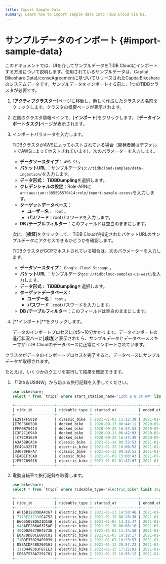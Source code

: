 ```yaml
---
title: Import Sample Data
summary: Learn how to import sample data into TiDB Cloud via UI.
---
```


# サンプルデータのインポート {#import-sample-data}

このドキュメントでは、UIを介してサンプルデータをTiDB Cloudにインポートする方法について説明します。使用されているサンプルデータは、Capital Bikeshare DataLicenseAgreementに基づいてリリースされたCapitalBikeshareのシステムデータです。サンプルデータをインポートする前に、1つのTiDBクラスタが必要です。

1.  [**アクティブクラスター**]ページに移動し、新しく作成したクラスタの名前をクリックします。クラスタの概要ページが表示されます。

2.  左側のクラスタ情報ペインで、[**インポート**]をクリックします。 [<strong>データインポートタスク]</strong>ページが表示されます。

3.  インポートパラメータを入力します。

    <SimpleTab>
     <div label="AWS">

    TiDBクラスタがAWSによってホストされている場合（開発者層はデフォルトでAWSによってホストされています）、次のパラメーターを入力します。

    -   **データソースタイプ**： `AWS S3` 。
    -   **バケットURL** ：サンプルデータ`s3://tidbcloud-samples/data-ingestion/`を入力します。
    -   **データ形式**： <strong>TiDBDumpling</strong>を選択します。
    -   **クレデンシャルの設定**：Role-ARNに`arn:aws:iam::385595570414:role/import-sample-access`を入力します。
    -   **ターゲットデータベース**：
        -   **ユーザー名**： `root` 。
        -   **パスワード**：rootパスワードを入力します。
    -   **DB /テーブルフィルター**：このフィールドは空白のままにします。

    次に、[**検証**]をクリックして、 TiDB Cloudが指定されたバケットURLのサンプルデータにアクセスできるかどうかを確認します。

    </div>

    <div label="GCP">

    TiDBクラスタがGCPでホストされている場合は、次のパラメーターを入力します。

    -   **データソースタイプ**： `Google Cloud Stroage` 。
    -   **バケットURL** ：サンプルデータ`gcs://tidbcloud-samples-us-west1`を入力します。
    -   **データ形式**： <strong>TiDBDumpling</strong>を選択します。
    -   **ターゲットデータベース**：
        -   **ユーザー名**： `root` 。
        -   **パスワード**：rootパスワードを入力します。
    -   **DB /テーブルフィルター**：このフィールドは空白のままにします。

    </div>
     </SimpleTab>

4.  [**インポート]**をクリックします。

    データのインポートプロセスには5〜10分かかります。データインポートの進行状況バーに[**成功**]と表示されたら、サンプルデータとデータベーススキーマがTiDB Cloudのデータベースに正常にインポートされています。

クラスタがデータのインポートプロセスを完了すると、データベースにサンプルデータが取得されます。

たとえば、いくつかのクエリを実行して結果を確認できます。

1.  「12th＆UStNW」から始まる旅行記録を入手してください。

    
    ```sql
    use bikeshare;
    select * from `trips` where start_station_name='12th & U St NW' limit 10;
    ```

    ```sql
    +------------------+---------------+---------------------+---------------------+--------------------+------------------+-------------------------------------------+----------------+-----------+------------+-----------+------------+---------------+
    | ride_id          | rideable_type | started_at          | ended_at            | start_station_name | start_station_id | end_station_name                          | end_station_id | start_lat | start_lng  | end_lat   | end_lng    | member_casual |
    +------------------+---------------+---------------------+---------------------+--------------------+------------------+-------------------------------------------+----------------+-----------+------------+-----------+------------+---------------+
    |E291FF5018        | classic_bike  | 2021-01-02 11:12:38 | 2021-01-02 11:23:47 | 12th & U St NW     |            31268 | 7th & F St NW / National Portrait Gallery |          31232 | 38.916786 |  -77.02814 |  38.89728 | -77.022194 | member        |
    |E76F3605D0        | docked_bike   | 2020-09-13 00:44:11 | 2020-09-13 00:59:38 | 12th & U St NW     |            31268 | 17th St & Massachusetts Ave NW            |          31267 | 38.916786 |  -77.02814 | 38.908142 |  -77.03836 | casual        |
    |FFF0B75414        | docked_bike   | 2020-09-28 16:47:53 | 2020-09-28 16:57:30 | 12th & U St NW     |            31268 | 17th St & Massachusetts Ave NW            |          31267 | 38.916786 |  -77.02814 | 38.908142 |  -77.03836 | casual        |
    |C3F2C16949        | docked_bike   | 2020-09-13 00:42:03 | 2020-09-13 00:59:43 | 12th & U St NW     |            31268 | 17th St & Massachusetts Ave NW            |          31267 | 38.916786 |  -77.02814 | 38.908142 |  -77.03836 | casual        |
    |1C7EC91629        | docked_bike   | 2020-09-28 16:47:49 | 2020-09-28 16:57:26 | 12th & U St NW     |            31268 | 17th St & Massachusetts Ave NW            |          31267 | 38.916786 |  -77.02814 | 38.908142 |  -77.03836 | member        |
    |A3A38BCACA        | classic_bike  | 2021-01-14 09:52:53 | 2021-01-14 10:00:51 | 12th & U St NW     |            31268 | 10th & E St NW                            |          31256 | 38.916786 |  -77.02814 | 38.895912 |  -77.02606 | member        |
    |EC4943257E        | electric_bike | 2021-01-28 10:06:52 | 2021-01-28 10:16:28 | 12th & U St NW     |            31268 | 10th & E St NW                            |          31256 | 38.916843 | -77.028206 |  38.89607 |  -77.02608 | member        |
    |D4070FBFA7        | classic_bike  | 2021-01-12 09:50:51 | 2021-01-12 09:59:41 | 12th & U St NW     |            31268 | 10th & E St NW                            |          31256 | 38.916786 |  -77.02814 | 38.895912 |  -77.02606 | member        |
    |6EABEF3CAB        | classic_bike  | 2021-01-09 15:00:43 | 2021-01-09 15:18:30 | 12th & U St NW     |            31268 | 1st & M St NE                             |          31603 | 38.916786 |  -77.02814 | 38.905697 | -77.005486 | member        |
    |2F5CC89018        | electric_bike | 2021-01-02 01:47:07 | 2021-01-02 01:58:29 | 12th & U St NW     |            31268 | 3rd & H St NE                             |          31616 | 38.916836 |  -77.02815 |  38.90074 |  -77.00219 | member        |
    +------------------+---------------+---------------------+---------------------+--------------------+------------------+-------------------------------------------+----------------+-----------+------------+-----------+------------+---------------+
    ```

2.  電動自転車で旅行記録を取得します。

    
    ```sql
    use bikeshare;
    select * from `trips` where rideable_type="electric_bike" limit 10;
    ```

    ```sql
    +------------------+---------------+---------------------+---------------------+----------------------------------------+------------------+-------------------------------------------------------+----------------+-----------+------------+-----------+------------+---------------+
    | ride_id          | rideable_type | started_at          | ended_at            | start_station_name                     | start_station_id | end_station_name                                      | end_station_id | start_lat | start_lng  | end_lat   | end_lng    | member_casual |
    +------------------+---------------+---------------------+---------------------+----------------------------------------+------------------+-------------------------------------------------------+----------------+-----------+------------+-----------+------------+---------------+
    | AF15B12839DA4367 | electric_bike | 2021-01-23 14:50:46 | 2021-01-23 14:59:55 | Columbus Circle / Union Station        |            31623 | 15th & East Capitol St NE                             |          31630 |   38.8974 |  -77.00481 | 38.890       |76.98354 | member
    | 7173E217338C4752 | electric_bike | 2021-01-15 08:28:38 | 2021-01-15 08:33:49 | 37th & O St NW / Georgetown University |            31236 | 34th St & Wisconsin Ave NW                            |          31226 | 38.907825 | -77.071655 | 38.916       |-77.0683 | member
    | E665505ED621D1AB | electric_bike | 2021-01-05 13:25:47 | 2021-01-05 13:35:58 | N Lynn St & Fairfax Dr                 |            31917 | 34th St & Wisconsin Ave NW                            |          31226 |  38.89359 |  -77.07089 | 38.916       |77.06829 | member
    | 646AFE266A6375AF | electric_bike | 2021-01-16 00:08:10 | 2021-01-16 00:35:58 | 7th St & Massachusetts Ave NE          |            31647 | 34th St & Wisconsin Ave NW                            |          31226 | 38.892235 | -76.996025 |  38.91       |7.068245 | member
    | 40CDDA0378E45736 | electric_bike | 2021-01-03 11:14:50 | 2021-01-03 11:26:04 | N Lynn St & Fairfax Dr                 |            31917 | 34th St & Wisconsin Ave NW                            |          31226 | 38.893734 |  -77.07096 | 38.916       |7.068275 | member
    | E0A7DDB0CE680C01 | electric_bike | 2021-01-05 18:18:17 | 2021-01-05 19:04:11 | Maine Ave & 7th St SW                  |            31609 | Smithsonian-National Mall / Jefferson Dr & 12th St SW |          31248 | 38.878727 |  -77.02304 |   38.8       |7.028755 | casual
    | 71BDF35029AF0039 | electric_bike | 2021-01-07 10:23:57 | 2021-01-07 10:59:43 | 10th & K St NW                         |            31263 | East West Hwy & Blair Mill Rd                         |          32019 |  38.90279 |  -77.02633 | 38.990       |77.02937 | member
    | D5EACDF488260A61 | electric_bike | 2021-01-13 20:57:23 | 2021-01-13 21:04:19 | 8th & H St NE                          |            31661 | 15th & East Capitol St NE                             |          31630 |  38.89985 | -76.994835 |  38.88       |76.98345 | member
    | 211D449363FB7EE3 | electric_bike | 2021-01-15 17:22:02 | 2021-01-15 17:35:49 | 7th & K St NW                          |            31653 | 15th & East Capitol St NE                             |          31630 |  38.90216 |   -77.0211 |  38.88       |76.98357 | casual
    | CE667578A7291701 | electric_bike | 2021-01-15 16:55:12 | 2021-01-15 17:38:26 | East West Hwy & 16th St                |            32056 | East West Hwy & Blair Mill Rd                         |          32019 | 38.995674 |  -77.03868 | 38.990       |77.02953 | casual
    +------------------+---------------+---------------------+---------------------+----------------------------------------+------------------+-------------------------------------------------------+----------------+-----------+------------+-----------+------------+---------------+
    ```
